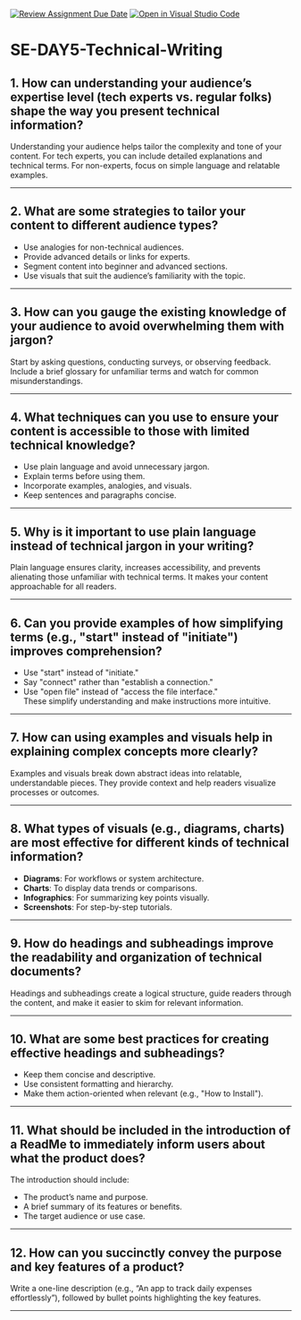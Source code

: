 [![Review Assignment Due Date](https://classroom.github.com/assets/deadline-readme-button-22041afd0340ce965d47ae6ef1cefeee28c7c493a6346c4f15d667ab976d596c.svg)](https://classroom.github.com/a/zsAR-pyY)
[![Open in Visual Studio Code](https://classroom.github.com/assets/open-in-vscode-2e0aaae1b6195c2367325f4f02e2d04e9abb55f0b24a779b69b11b9e10269abc.svg)](https://classroom.github.com/online_ide?assignment_repo_id=17468196&assignment_repo_type=AssignmentRepo)
# SE-DAY5-Technical-Writing

## 1. How can understanding your audience’s expertise level (tech experts vs. regular folks) shape the way you present technical information?  
Understanding your audience helps tailor the complexity and tone of your content. For tech experts, you can include detailed explanations and technical terms. For non-experts, focus on simple language and relatable examples.  

---  

## 2. What are some strategies to tailor your content to different audience types?  
- Use analogies for non-technical audiences.  
- Provide advanced details or links for experts.  
- Segment content into beginner and advanced sections.  
- Use visuals that suit the audience’s familiarity with the topic.  

---  

## 3. How can you gauge the existing knowledge of your audience to avoid overwhelming them with jargon?  
Start by asking questions, conducting surveys, or observing feedback. Include a brief glossary for unfamiliar terms and watch for common misunderstandings.  

---  

## 4. What techniques can you use to ensure your content is accessible to those with limited technical knowledge?  
- Use plain language and avoid unnecessary jargon.  
- Explain terms before using them.  
- Incorporate examples, analogies, and visuals.  
- Keep sentences and paragraphs concise.  

---  

## 5. Why is it important to use plain language instead of technical jargon in your writing?  
Plain language ensures clarity, increases accessibility, and prevents alienating those unfamiliar with technical terms. It makes your content approachable for all readers.  

---  

## 6. Can you provide examples of how simplifying terms (e.g., "start" instead of "initiate") improves comprehension?  
- Use "start" instead of "initiate."  
- Say "connect" rather than "establish a connection."  
- Use "open file" instead of "access the file interface."  
These simplify understanding and make instructions more intuitive.  

---  

## 7. How can using examples and visuals help in explaining complex concepts more clearly?  
Examples and visuals break down abstract ideas into relatable, understandable pieces. They provide context and help readers visualize processes or outcomes.  

---  

## 8. What types of visuals (e.g., diagrams, charts) are most effective for different kinds of technical information?  
- **Diagrams**: For workflows or system architecture.  
- **Charts**: To display data trends or comparisons.  
- **Infographics**: For summarizing key points visually.  
- **Screenshots**: For step-by-step tutorials.  

---  

## 9. How do headings and subheadings improve the readability and organization of technical documents?  
Headings and subheadings create a logical structure, guide readers through the content, and make it easier to skim for relevant information.  

---  

## 10. What are some best practices for creating effective headings and subheadings?  
- Keep them concise and descriptive.  
- Use consistent formatting and hierarchy.  
- Make them action-oriented when relevant (e.g., "How to Install").  

---  

## 11. What should be included in the introduction of a ReadMe to immediately inform users about what the product does?  
The introduction should include:  
- The product’s name and purpose.  
- A brief summary of its features or benefits.  
- The target audience or use case.  

---  

## 12. How can you succinctly convey the purpose and key features of a product?  
Write a one-line description (e.g., “An app to track daily expenses effortlessly”), followed by bullet points highlighting the key features.  

---  
